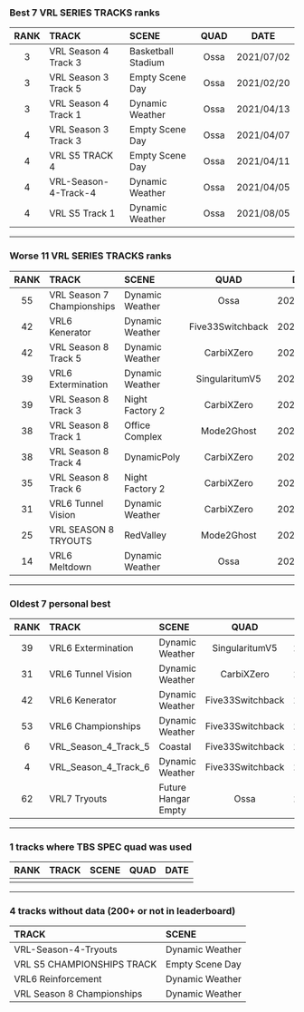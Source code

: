 ### Best 7 VRL SERIES TRACKS ranks
|RANK|TRACK|SCENE|QUAD|DATE|
|:---:|:---|:---|:---:|:---:|
|3|VRL Season 4 Track 3|Basketball Stadium|Ossa|2021/07/02|
|3|VRL Season 3 Track 5|Empty Scene Day|Ossa|2021/02/20|
|3|VRL Season 4 Track 1|Dynamic Weather|Ossa|2021/04/13|
|4|VRL Season 3 Track 3|Empty Scene Day|Ossa|2021/04/07|
|4|VRL S5 TRACK 4|Empty Scene Day|Ossa|2021/04/11|
|4|VRL-Season-4-Track-4|Dynamic Weather|Ossa|2021/04/05|
|4|VRL S5 Track 1|Dynamic Weather|Ossa|2021/08/05|
---
### Worse 11 VRL SERIES TRACKS ranks
|RANK|TRACK|SCENE|QUAD|DATE|
|:---:|:---|:---|:---:|:---:|
|55|VRL Season 7 Championships|Dynamic Weather|Ossa|2021/01/02|
|42|VRL6 Kenerator|Dynamic Weather|Five33Switchback|2020/04/23|
|42|VRL Season 8 Track 5|Dynamic Weather|CarbiXZero|2021/12/18|
|39|VRL6 Extermination|Dynamic Weather|SingularitumV5|2020/04/11|
|39|VRL Season 8 Track 3|Night Factory 2|CarbiXZero|2021/12/25|
|38|VRL Season 8 Track 1|Office Complex|Mode2Ghost|2021/11/06|
|38|VRL Season 8 Track 4|DynamicPoly|CarbiXZero|2021/12/09|
|35|VRL Season 8 Track 6|Night Factory 2|CarbiXZero|2022/01/14|
|31|VRL6 Tunnel Vision|Dynamic Weather|CarbiXZero|2020/04/18|
|25|VRL SEASON 8 TRYOUTS|RedValley|Mode2Ghost|2021/09/14|
|14|VRL6 Meltdown|Dynamic Weather|Ossa|2021/01/25|
---
### Oldest 7 personal best
|RANK|TRACK|SCENE|QUAD|DATE|
|:---:|:---|:---|:---:|:---:|
|39|VRL6 Extermination|Dynamic Weather|SingularitumV5|2020/04/11|
|31|VRL6 Tunnel Vision|Dynamic Weather|CarbiXZero|2020/04/18|
|42|VRL6 Kenerator|Dynamic Weather|Five33Switchback|2020/04/23|
|53|VRL6 Championships|Dynamic Weather|Five33Switchback|2020/05/01|
|6|VRL_Season_4_Track_5|Coastal|Five33Switchback|2020/05/10|
|4|VRL_Season_4_Track_6|Dynamic Weather|Five33Switchback|2020/06/05|
|62|VRL7 Tryouts|Future Hangar Empty|Ossa|2020/09/26|
---
### 1 tracks where TBS SPEC quad was used
|RANK|TRACK|SCENE|QUAD|DATE|
|:---:|:---|:---|:---:|:---:|
||||||
---
### 4 tracks without data (200+ or not in leaderboard)
|TRACK|SCENE|
|:---|:---|
|VRL-Season-4-Tryouts|Dynamic Weather|
|VRL S5 CHAMPIONSHIPS TRACK|Empty Scene Day|
|VRL6 Reinforcement|Dynamic Weather|
|VRL Season 8 Championships|Dynamic Weather|
